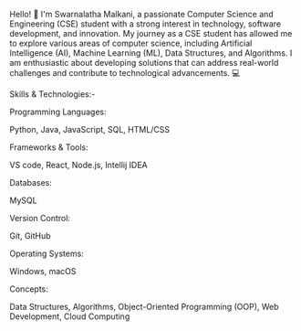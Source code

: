 Hello! 👋 I'm Swarnalatha Malkani, a passionate Computer Science and Engineering (CSE) student with a strong interest in technology, software development, and innovation. My journey as a CSE student has allowed me to explore various areas of computer science, including Artificial Intelligence (AI), Machine Learning (ML), Data Structures, and Algorithms. I am enthusiastic about developing solutions that can address real-world challenges and contribute to technological advancements. 💻

Skills & Technologies:-


Programming Languages:


Python, Java, JavaScript, SQL, HTML/CSS

Frameworks & Tools:


VS code, React, Node.js, Intellij IDEA

Databases:


MySQL

Version Control:


Git, GitHub

Operating Systems:


Windows, macOS

Concepts:


Data Structures, Algorithms, Object-Oriented Programming (OOP), Web Development, Cloud Computing

